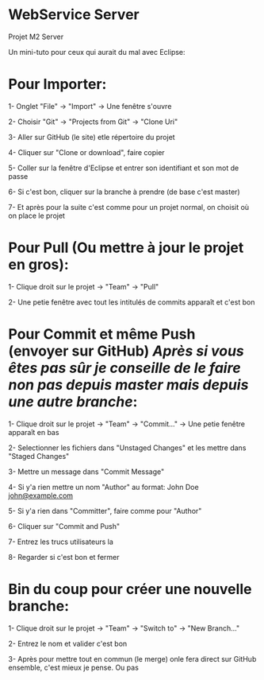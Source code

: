# WebService Server
 Projet M2 Server

Un mini-tuto pour ceux qui aurait du mal avec Eclipse:


# Pour Importer:

1- Onglet "File" -> "Import" -> Une fenêtre s'ouvre

2- Choisir "Git" -> "Projects from Git" -> "Clone Uri"

3- Aller sur GitHub (le site) etle répertoire du projet

4- Cliquer sur "Clone or download", faire copier

5- Coller sur la fenêtre d'Eclipse et entrer son identifiant et son mot de passe

6- Si c'est bon, cliquer sur la branche à prendre (de base c'est master)

7- Et après pour la suite c'est comme pour un projet normal, on choisit où on place le projet


# Pour Pull (Ou mettre à jour le projet en gros):

1- Clique droit sur le projet -> "Team" -> "Pull"  

2- Une petie fenêtre avec tout les intitulés de commits apparaît et c'est bon 



# Pour Commit et même Push (envoyer sur GitHub) *Après si vous êtes pas sûr je conseille de le faire non pas depuis master mais depuis une autre branche*:

1- Clique droit sur le projet -> "Team" -> "Commit..." -> Une petie fenêtre apparaît en bas 

2- Selectionner les fichiers dans "Unstaged Changes"  et les mettre dans  "Staged Changes"

3- Mettre un message dans "Commit Message"

4- Si y'a rien mettre un nom "Author" au format: John Doe <john@example.com>

5- Si y'a rien dans "Committer", faire comme pour "Author"

6- Cliquer sur "Commit and Push" 

7- Entrez les trucs utilisateurs la

8- Regarder si c'est bon et fermer 
 

# Bin du coup pour créer une nouvelle branche:

1- Clique droit sur le projet -> "Team" -> "Switch to" -> "New Branch..."

2- Entrez le nom et valider c'est bon

3- Après pour mettre tout en commun (le merge) onle fera direct sur GitHub ensemble, c'est mieux je pense. Ou pas
